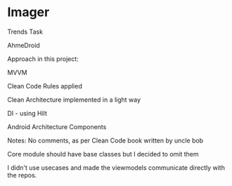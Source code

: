 # Imager
Trends Task

AhmeDroid



Approach in this project:

MVVM

Clean Code Rules applied

Clean Architecture implemented in a light way

DI - using Hilt

Android Architecture Components



Notes:
No comments, as per Clean Code book written by uncle bob

Core module should have base classes but I decided to omit them

I didn't use usecases and made the viewmodels communicate directly with the repos.

